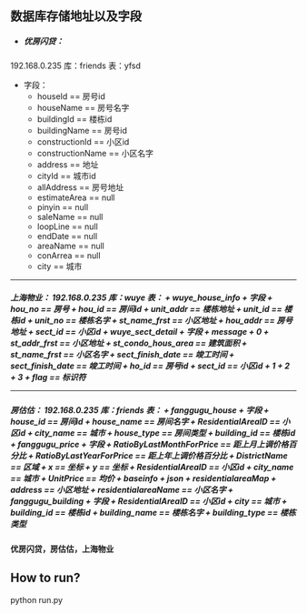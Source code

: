 **数据库存储地址以及字段**
--
+ <h5>优房闪贷：
192.168.0.235 库：friends 表：yfsd
+ 字段：
    + houseId  == 房号id
    + houseName  ==  房号名字
    + buildingId == 楼栋id
    + buildingName  == 房号id
    + constructionId   == 小区id
    + constructionName  ==  小区名字
    + address  ==  地址
    + cityId  ==  城市id
    + allAddress  ==  房号地址
    + estimateArea  ==  null
    + pinyin  ==  null
    + saleName  ==  null
    + loopLine  ==  null
    + endDate  ==  null
    + areaName  ==  null
    + conArrea  ==  null
    + city  ==  城市
    
---
<h5>上海物业：
192.168.0.235 库：wuye 表：
+ wuye_house_info
+ 字段
    + hou_no  ==  房号
    + hou_id  ==  房间id
    + unit_addr  ==  楼栋地址
    + unit_id  ==  楼栋id
    + unit_no  ==  楼栋名字
    + st_name_frst  ==  小区地址
    + hou_addr  ==  房号地址
    + sect_id  ==  小区id
+ wuye_sect_detail
+ 字段
    + message
        + 0
            + st_addr_frst  ==  小区地址
            + st_condo_hous_area  ==  建筑面积
            + st_name_frst  ==  小区名字
            + sect_finish_date  ==  竣工时间
            + sect_finish_date  ==  竣工时间
            + ho_id  ==  房号id
            + sect_id  ==  小区id
        + 1
        + 2
        + 3
    + flag  ==  标识符
    
---
<h5>房估估：
192.168.0.235 库：friends 表：
+ fanggugu_house
+ 字段
    + house_id  ==  房间id                
    + house_name  ==  房间名字
    + ResidentialAreaID  ==  小区id
    + city_name  ==  城市
    + house_type  ==  房间类型
    + building_id  ==  楼栋id
+ fanggugu_price
+ 字段
    + RatioByLastMonthForPrice  == 距上月上调价格百分比
    + RatioByLastYearForPrice  == 距上年上调价格百分比
    + DistrictName  == 区域
    + x  == 坐标
    + y  == 坐标
    + ResidentialAreaID  == 小区id
    + city_name  == 城市
    + UnitPrice  == 均价
    + baseinfo
        + json
            + residentialareaMap
                + address == 小区地址
                + residentialareaName == 小区名字
+ fanggugu_building
+ 字段
    + ResidentialAreaID  == 小区id
    + city  == 城市
    + building_id  == 楼栋id
    + building_name  == 楼栋名字
    + building_type  == 楼栋类型

<h4>优房闪贷，房估估，上海物业

**How to run?**
--
python run.py




